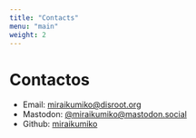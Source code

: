 ```yaml
---
title: "Contacts"
menu: "main"
weight: 2
---
```


# Contactos

* Email: [miraikumiko@disroot.org](mailto:miraikumiko@disroot.org)
* Mastodon: [@miraikumiko@mastodon.social](https://mastodon.social/@miraikumiko)
* Github: [miraikumiko](https://github.com/miraikumiko)
